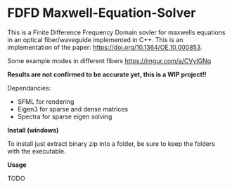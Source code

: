 # FDFD Maxwell-Equation-Solver

This is a Finite Difference Frequency Domain sovler for maxwells equations in an optical fiber/waveguide implemented in C++. This is an implementation of the paper: https://doi.org/10.1364/OE.10.000853.

Some example modes in different fibers https://imgur.com/a/CVyIGNq

**Results are not confirmed to be accurate yet, this is a WIP project!!**

Dependancies:
- SFML for rendering
- Eigen3 for sparse and dense matrices
- Spectra for sparse eigen solving

**Install (windows)**

To install just extract binary zip into a folder, be sure to keep the folders with the executable.

**Usage**

TODO
